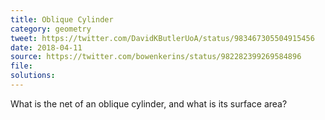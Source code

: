 ```yaml
---
title: Oblique Cylinder
category: geometry
tweet: https://twitter.com/DavidKButlerUoA/status/983467305504915456
date: 2018-04-11
source: https://twitter.com/bowenkerins/status/982282399269584896
file: 
solutions: 
---
```

What is the net of an oblique cylinder, and what is its surface area?